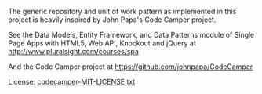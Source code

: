 ﻿The generic repository and unit of work pattern as implemented in this project is heavily inspired by John Papa's Code Camper project.

See the Data Models, Entity Framework, and Data Patterns module of Single Page Apps with HTML5, Web API, Knockout and jQuery at 
http://www.pluralsight.com/courses/spa

And the Code Camper project at
https://github.com/johnpapa/CodeCamper

License: [codecamper-MIT-LICENSE.txt](https://raw.githubusercontent.com/erooijak/oogstplanner/master/Oogstplanner.Data/codecamper-MIT-LICENSE.txt)
